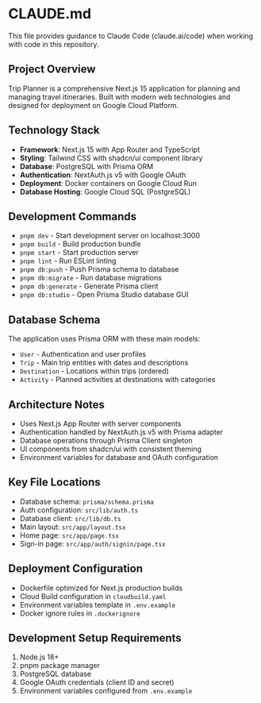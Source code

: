 # CLAUDE.md

This file provides guidance to Claude Code (claude.ai/code) when working with code in this repository.

## Project Overview

Trip Planner is a comprehensive Next.js 15 application for planning and managing travel itineraries. Built with modern web technologies and designed for deployment on Google Cloud Platform.

## Technology Stack

- **Framework**: Next.js 15 with App Router and TypeScript
- **Styling**: Tailwind CSS with shadcn/ui component library
- **Database**: PostgreSQL with Prisma ORM
- **Authentication**: NextAuth.js v5 with Google OAuth
- **Deployment**: Docker containers on Google Cloud Run
- **Database Hosting**: Google Cloud SQL (PostgreSQL)

## Development Commands

- `pnpm dev` - Start development server on localhost:3000
- `pnpm build` - Build production bundle
- `pnpm start` - Start production server
- `pnpm lint` - Run ESLint linting
- `pnpm db:push` - Push Prisma schema to database
- `pnpm db:migrate` - Run database migrations
- `pnpm db:generate` - Generate Prisma client
- `pnpm db:studio` - Open Prisma Studio database GUI

## Database Schema

The application uses Prisma ORM with these main models:
- `User` - Authentication and user profiles
- `Trip` - Main trip entities with dates and descriptions
- `Destination` - Locations within trips (ordered)
- `Activity` - Planned activities at destinations with categories

## Architecture Notes

- Uses Next.js App Router with server components
- Authentication handled by NextAuth.js v5 with Prisma adapter
- Database operations through Prisma Client singleton
- UI components from shadcn/ui with consistent theming
- Environment variables for database and OAuth configuration

## Key File Locations

- Database schema: `prisma/schema.prisma`
- Auth configuration: `src/lib/auth.ts`
- Database client: `src/lib/db.ts`
- Main layout: `src/app/layout.tsx`
- Home page: `src/app/page.tsx`
- Sign-in page: `src/app/auth/signin/page.tsx`

## Deployment Configuration

- Dockerfile optimized for Next.js production builds
- Cloud Build configuration in `cloudbuild.yaml`
- Environment variables template in `.env.example`
- Docker ignore rules in `.dockerignore`

## Development Setup Requirements

1. Node.js 18+
2. pnpm package manager
3. PostgreSQL database
4. Google OAuth credentials (client ID and secret)
5. Environment variables configured from `.env.example`